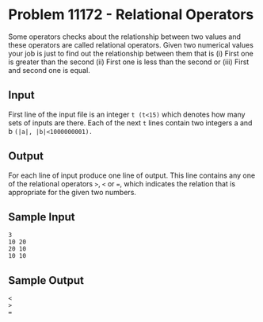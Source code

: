 # Problem 11172 - Relational Operators

Some operators checks about the relationship between two values and these operators are called relational operators. Given two numerical values your job is just to find out the relationship between them that is (i) First one is greater than the second (ii) First one is less than the second or (iii) First and second one is equal.

## Input

First line of the input file is an integer `t (t<15)` which denotes how many sets of inputs are there.
Each of the next `t` lines contain two integers a and b `(|a|, |b|<1000000001).`

## Output

For each line of input produce one line of output. This line contains any one of the relational operators `>`, `<` or `=`, which indicates the relation that is appropriate for the given two numbers.

## Sample Input

```
3
10 20
20 10
10 10
```

## Sample Output

```
<
>
=
```